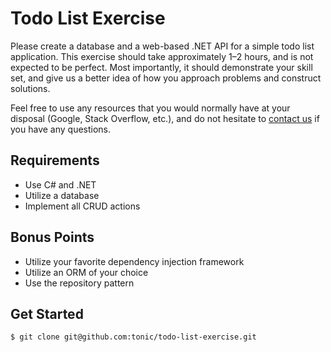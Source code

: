 # Todo List Exercise

Please create a database and a web-based .NET API for a simple todo list application. This exercise should take approximately 1&ndash;2 hours, and is not expected to be perfect. Most importantly, it should demonstrate your skill set, and give us a better idea of how you approach problems and construct solutions.

Feel free to use any resources that you would normally have at your disposal (Google, Stack Overflow, etc.), and do not hesitate to [contact us](mailto:developer@hellotonic.com) if you have any questions.

## Requirements

* Use C# and .NET
* Utilize a database
* Implement all CRUD actions

## Bonus Points

* Utilize your favorite dependency injection framework
* Utilize an ORM of your choice
* Use the repository pattern

## Get Started

```bash
$ git clone git@github.com:tonic/todo-list-exercise.git
```
